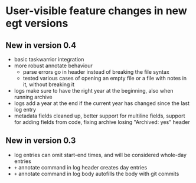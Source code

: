 # User-visible feature changes in new egt versions

## New in version 0.4

 - basic taskwarrior integration
 - more robust annotate behaviour
    - parse errors go in header instead of breaking the file syntax
    - tested various cases of opening an empty file or a file with notes in it,
      without breaking it
 - logs make sure to have the right year at the beginning, also when running
   archive
 - logs add a year at the end if the current year has changed since the last
   log entry
 - metadata fields cleaned up, better support for multiline fields, support for
   adding fields from code, fixing archive losing "Archived: yes" header

## New in version 0.3

 - log entries can omit start-end times, and will be considered whole-day
   entries
 - `+` annotate command in log header creates day entries
 - `+` annotate command in log body autofills the body with git commits
